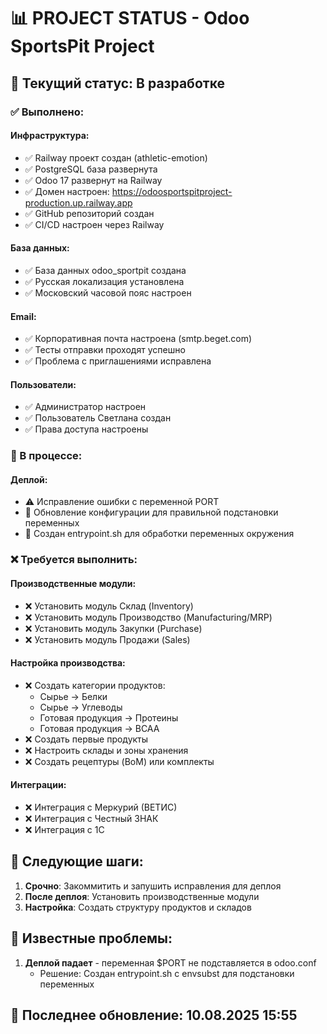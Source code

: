 # 📊 PROJECT STATUS - Odoo SportsPit Project

## 🚀 Текущий статус: В разработке

### ✅ Выполнено:

#### Инфраструктура:
- ✅ Railway проект создан (athletic-emotion)
- ✅ PostgreSQL база развернута
- ✅ Odoo 17 развернут на Railway
- ✅ Домен настроен: https://odoosportspitproject-production.up.railway.app
- ✅ GitHub репозиторий создан
- ✅ CI/CD настроен через Railway

#### База данных:
- ✅ База данных odoo_sportpit создана
- ✅ Русская локализация установлена
- ✅ Московский часовой пояс настроен

#### Email:
- ✅ Корпоративная почта настроена (smtp.beget.com)
- ✅ Тесты отправки проходят успешно
- ✅ Проблема с приглашениями исправлена

#### Пользователи:
- ✅ Администратор настроен
- ✅ Пользователь Светлана создан
- ✅ Права доступа настроены

### 🔧 В процессе:

#### Деплой:
- ⚠️ Исправление ошибки с переменной PORT
- 🔄 Обновление конфигурации для правильной подстановки переменных
- 🔄 Создан entrypoint.sh для обработки переменных окружения

### ❌ Требуется выполнить:

#### Производственные модули:
- ❌ Установить модуль Склад (Inventory)
- ❌ Установить модуль Производство (Manufacturing/MRP)
- ❌ Установить модуль Закупки (Purchase)
- ❌ Установить модуль Продажи (Sales)

#### Настройка производства:
- ❌ Создать категории продуктов:
  - Сырье → Белки
  - Сырье → Углеводы  
  - Готовая продукция → Протеины
  - Готовая продукция → BCAA
- ❌ Создать первые продукты
- ❌ Настроить склады и зоны хранения
- ❌ Создать рецептуры (BoM) или комплекты

#### Интеграции:
- ❌ Интеграция с Меркурий (ВЕТИС)
- ❌ Интеграция с Честный ЗНАК
- ❌ Интеграция с 1С

## 📝 Следующие шаги:

1. **Срочно**: Закоммитить и запушить исправления для деплоя
2. **После деплоя**: Установить производственные модули
3. **Настройка**: Создать структуру продуктов и складов

## 🐛 Известные проблемы:

1. **Деплой падает** - переменная $PORT не подставляется в odoo.conf
   - Решение: Создан entrypoint.sh с envsubst для подстановки переменных

## 📅 Последнее обновление: 10.08.2025 15:55

